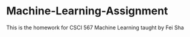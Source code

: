Machine-Learning-Assignment
===========================
This is the homework for CSCI 567 Machine Learning taught by Fei Sha
